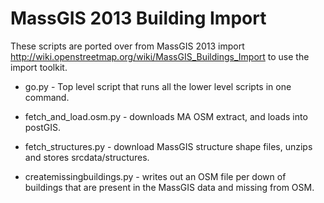 MassGIS 2013 Building Import
=======================
These scripts are ported over from MassGIS 2013 import http://wiki.openstreetmap.org/wiki/MassGIS_Buildings_Import to use the import toolkit. 

 - go.py - Top level script that runs all the lower level scripts in one command.

 - fetch_and_load.osm.py - downloads MA OSM extract, and loads into postGIS.
 - fetch_structures.py - download MassGIS structure shape files, unzips and stores srcdata/structures.
 - createmissingbuildings.py - writes out an OSM file per down of buildings that are present in the MassGIS data and missing from OSM.



